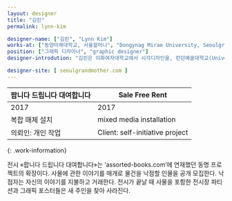 ```yaml
---
layout: designer
title: "김린"
permalink: lynn-kim

designer-name: ["김린", "Lynn Kim"]
works-at: ["동양미래대학교, 서울할머니", "Dongynag Mirae University, Seoulgrandmother"]
position: ["그래픽 디자이너", "graphic designer"]
designer-introdution: "김린은 이화여자대학교에서 시각디자인을, 런던예술대학교(University of the Arts London)에서 그래픽디자인을 공부했다. 1인 출판사 서울할머니를 운영했으며 2017년 한 해 동안 여성 디자이너 정책모임 우(WOO)의 대표로 활동했다. 가천대학교, 공주대학교, 이화여자대학교 등에서 시각 디자인, 편집 디자인, 디자인일상문화사 등을 가르쳤고 2017년 9월부터 동양미래대학교 시각정보디자인과 조교수로 일하고 있다."

designer-site: [ seoulgrandmother.com ]
---
```


| 팝니다 드립니다 대여합니다 | Sale Free Rent |
|----------------|----------------|
| 2017 | 2017 |
| 복합 매체 설치 | mixed media installation |
| 의뢰인: 개인 작업 | Client: self-initiative project |
{: .work-information}

전시 «팝니다 드립니다 대여합니다»는 ‘assorted-books.com’에 연재했던 동명 프로젝트의 확장이다. 사물에 관한 이야기를 매개로 물건을 낙점할 인물을 공개 모집한다. 낙점자는 자신의 이야기를 지불하고 거래한다. 전시가 끝날 때 사물을 포함한 전시장 파티션과 그래픽 포스터들은 새 주인을 찾아 사라진다. 
